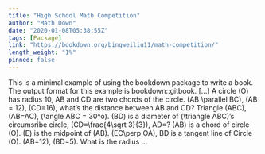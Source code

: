 ```yaml
---
title: "High School Math Competition"
author: "Math Down"
date: "2020-01-08T05:38:55Z"
tags: [Package]
link: "https://bookdown.org/bingweiliu11/math-competition/"
length_weight: "1%"
pinned: false
---
```


This is a minimal example of using the bookdown package to write a book. The output format for this example is bookdown::gitbook. [...] A circle \(O\) has radius 10, AB and CD are two chords of the circle. \(AB \parallel BC\), \(AB = 12\), \(CD=16\), what’s the distance between AB and CD? Triangle \(ABC\), \(AB=AC\), \(\angle ABC = 30^o\). \(BD\) is a diameter of \(\triangle ABC\)’s circumsribe circle, \(CD=\frac{4\sqrt 3}{3}\), AD=? \(AB\) is a chord of circle \(O\). \(E\) is the midpoint of \(AB\). \(EC\perp OA\), BD is a tangent line of Circle \(O\). \(AB=12\), \(BD=5\). What is the radius  ...
